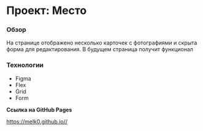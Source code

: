 # Проект: Место

### Обзор

На странице отображено несколько карточек с фотографиями и скрыта форма для редактирования. В будущем страница получит функционал

### Технологии
* Figma
* Flex
* Grid
* Form

**Ссылка на GitHub Pages**

https://melk0.github.io//